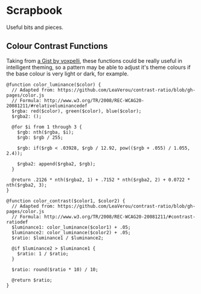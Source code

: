 Scrapbook
=========

Useful bits and pieces.


Colour Contrast Functions
-------------------------

Taking from [a Gist by voxpelli](https://gist.github.com/voxpelli/6304812), these functions could be really useful in intelligent theming, so a pattern may be able to adjust it's theme colours if the base colour is very light or dark, for example.

~~~
@function color_luminance($color) {
  // Adapted from: https://github.com/LeaVerou/contrast-ratio/blob/gh-pages/color.js
  // Formula: http://www.w3.org/TR/2008/REC-WCAG20-20081211/#relativeluminancedef
  $rgba: red($color), green($color), blue($color);
  $rgba2: ();

  @for $i from 1 through 3 {
    $rgb: nth($rgba, $i);
    $rgb: $rgb / 255;

    $rgb: if($rgb < .03928, $rgb / 12.92, pow(($rgb + .055) / 1.055, 2.4));

    $rgba2: append($rgba2, $rgb);
  }

  @return .2126 * nth($rgba2, 1) + .7152 * nth($rgba2, 2) + 0.0722 * nth($rgba2, 3);
}

@function color_contrast($color1, $color2) {
  // Adapted from: https://github.com/LeaVerou/contrast-ratio/blob/gh-pages/color.js
  // Formula: http://www.w3.org/TR/2008/REC-WCAG20-20081211/#contrast-ratiodef
  $luminance1: color_luminance($color1) + .05;
  $luminance2: color_luminance($color2) + .05;
  $ratio: $luminance1 / $luminance2;

  @if $luminance2 > $luminance1 {
    $ratio: 1 / $ratio;
  }

  $ratio: round($ratio * 10) / 10;

  @return $ratio;
}
~~~